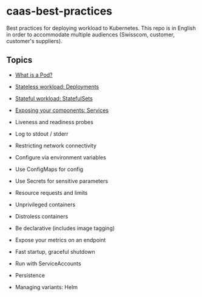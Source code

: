 # caas-best-practices

Best practices for deploying workload to Kubernetes. This repo is in English in order to accommodate multiple audiences (Swisscom, customer, customer's suppliers).

## Topics

- [What is a Pod?](Pods/README.md)

- [Stateless workload: Deployments](Deployments/README.md)

- [Stateful workload: StatefulSets](StatefulSets/README.md)

- [Exposing your components: Services](Services/README.md)

- Liveness and readiness probes

- Log to stdout / stderr

- Restricting network connectivity

- Configure via environment variables

- Use ConfigMaps for config

- Use Secrets for sensitive parameters

- Resource requests and limits

- Unprivileged containers

- Distroless containers

- Be declarative (includes image tagging)

- Expose your metrics on an endpoint

- Fast startup, graceful shutdown

- Run with ServiceAccounts

- Persistence

- Managing variants: Helm
